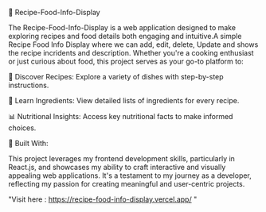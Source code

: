 🍴 Recipe-Food-Info-Display

The Recipe-Food-Info-Display is a web application designed to make exploring recipes and food details both engaging and intuitive.A simple Recipe Food Info Display where we can add, edit, delete, Update and shows the recipe incridents and description. Whether you're a cooking enthusiast or just curious about food, this project serves as your go-to platform to:

🌟 Discover Recipes: Explore a variety of dishes with step-by-step instructions.

🥗 Learn Ingredients: View detailed lists of ingredients for every recipe.

📊 Nutritional Insights: Access key nutritional facts to make informed choices.

🔧 Built With:

This project leverages my frontend development skills, particularly in React.js, and showcases my ability to craft interactive and visually appealing web applications. It's a testament to my journey as a developer, reflecting my passion for creating meaningful and user-centric projects.

"Visit here : https://recipe-food-info-display.vercel.app/ "

